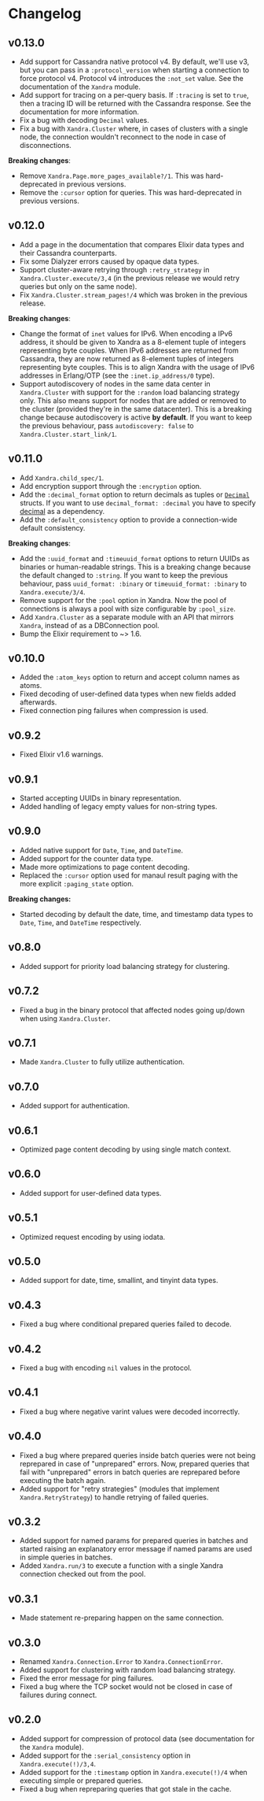 # Changelog

## v0.13.0

* Add support for Cassandra native protocol v4. By default, we'll use v3, but you can pass in a `:protocol_version` when starting a connection to force protocol v4. Protocol v4 introduces the `:not_set` value. See the documentation of the `Xandra` module.
* Add support for tracing on a per-query basis. If `:tracing` is set to `true`, then a tracing ID will be returned with the Cassandra response. See the documentation for more information.
* Fix a bug with decoding `Decimal` values.
* Fix a bug with `Xandra.Cluster` where, in cases of clusters with a single node, the connection wouldn't reconnect to the node in case of disconnections.

__Breaking changes__:

* Remove `Xandra.Page.more_pages_available?/1`. This was hard-deprecated in previous versions.
* Remove the `:cursor` option for queries. This was hard-deprecated in previous versions.


## v0.12.0

* Add a page in the documentation that compares Elixir data types and their Cassandra counterparts.
* Fix some Dialyzer errors caused by opaque data types.
* Support cluster-aware retrying through `:retry_strategy` in `Xandra.Cluster.execute/3,4` (in the previous release we would retry queries but only on the same node).
* Fix `Xandra.Cluster.stream_pages!/4` which was broken in the previous release.

__Breaking changes__:

* Change the format of `inet` values for IPv6. When encoding a IPv6 address, it should be given to Xandra as a 8-element tuple of integers representing byte couples. When IPv6 addresses are returned from Cassandra, they are now returned as 8-element tuples of integers representing byte couples. This is to align Xandra with the usage of IPv6 addresses in Erlang/OTP (see the `:inet.ip_address/0` type).
* Support autodiscovery of nodes in the same data center in `Xandra.Cluster` with support for the `:random` load balancing strategy only. This also means support for nodes that are added or removed to the cluster (provided they're in the same datacenter). This is a breaking change because autodiscovery is active **by default**. If you want to keep the previous behaviour, pass `autodiscovery: false` to `Xandra.Cluster.start_link/1`.

## v0.11.0

* Add `Xandra.child_spec/1`.
* Add encryption support through the `:encryption` option.
* Add the `:decimal_format` option to return decimals as tuples or [`Decimal`](https://github.com/ericmj/decimal) structs. If you want to use `decimal_format: :decimal` you have to specify [decimal](https://github.com/ericmj/decimal) as a dependency.
* Add the `:default_consistency` option to provide a connection-wide default consistency.

__Breaking changes__:

* Add the `:uuid_format` and `:timeuuid_format` options to return UUIDs as binaries or human-readable strings. This is a breaking change because the default changed to `:string`. If you want to keep the previous behaviour, pass `uuid_format: :binary` or `timeuuid_format: :binary` to `Xandra.execute/3/4`.
* Remove support for the `:pool` option in Xandra. Now the pool of connections is always a pool with size configurable by `:pool_size`.
* Add `Xandra.Cluster` as a separate module with an API that mirrors `Xandra`, instead of as a DBConnection pool.
* Bump the Elixir requirement to ~> 1.6.

## v0.10.0

* Added the `:atom_keys` option to return and accept column names as atoms.
* Fixed decoding of user-defined data types when new fields added afterwards.
* Fixed connection ping failures when compression is used.

## v0.9.2

* Fixed Elixir v1.6 warnings.

## v0.9.1

* Started accepting UUIDs in binary representation.
* Added handling of legacy empty values for non-string types.

## v0.9.0

* Added native support for `Date`, `Time`, and `DateTime`.
* Added support for the counter data type.
* Made more optimizations to page content decoding.
* Replaced the `:cursor` option used for manaul result paging with the more explicit `:paging_state` option.

__Breaking changes:__

* Started decoding by default the date, time, and timestamp data types to `Date`, `Time`, and `DateTime` respectively.

## v0.8.0

* Added support for priority load balancing strategy for clustering.

## v0.7.2

* Fixed a bug in the binary protocol that affected nodes going up/down when using `Xandra.Cluster`.

## v0.7.1

* Made `Xandra.Cluster` to fully utilize authentication.

## v0.7.0

* Added support for authentication.

## v0.6.1

* Optimized page content decoding by using single match context.

## v0.6.0

* Added support for user-defined data types.

## v0.5.1

* Optimized request encoding by using iodata.

## v0.5.0

* Added support for date, time, smallint, and tinyint data types.

## v0.4.3

* Fixed a bug where conditional prepared queries failed to decode.

## v0.4.2

* Fixed a bug with encoding `nil` values in the protocol.

## v0.4.1

* Fixed a bug where negative varint values were decoded incorrectly.

## v0.4.0

* Fixed a bug where prepared queries inside batch queries were not being reprepared in case of "unprepared" errors. Now, prepared queries that fail with "unprepared" errors in batch queries are reprepared before executing the batch again.
* Added support for "retry strategies" (modules that implement `Xandra.RetryStrategy`) to handle retrying of failed queries.

## v0.3.2

* Added support for named params for prepared queries in batches and started raising an explanatory error message if named params are used in simple queries in batches.
* Added `Xandra.run/3` to execute a function with a single Xandra connection checked out from the pool.

## v0.3.1

* Made statement re-preparing happen on the same connection.

## v0.3.0

* Renamed `Xandra.Connection.Error` to `Xandra.ConnectionError`.
* Added support for clustering with random load balancing strategy.
* Fixed the error message for ping failures.
* Fixed a bug where the TCP socket would not be closed in case of failures during connect.

## v0.2.0

* Added support for compression of protocol data (see documentation for the `Xandra` module).
* Added support for the `:serial_consistency` option in `Xandra.execute(!)/3,4`.
* Added support for the `:timestamp` option in `Xandra.execute(!)/4` when executing simple or prepared queries.
* Fixed a bug when repreparing queries that got stale in the cache.
